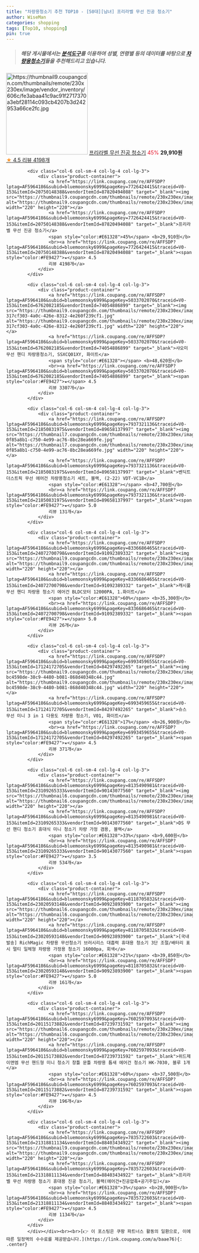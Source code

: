 ```yaml
---
title: "차량용청소기 추천 TOP10 - [50대][남녀] 프리라벨 무선 진공 청소기"
author: WiseMan
categories: shopping
tags: [Top10, shopping]
pin: true
---
```


> ##### 해당 게시물에서는 [**분석도구**](https://itemscout.io/)를 이용하여 **성별**, **연령별** 등의 데이터를 바탕으로 [**차량용청소기**](https://link.coupang.com/a/baae76)들을 추천해드리고 있습니다.
<div class="container"><div class="row">
            <div class="col-6 col-sm-4 col-lg-4 col-lg-3">
                <div class="product-container">
                    <a href="https://link.coupang.com/re/AFFSDP?lptag=AF5964186&subid=bluemoonsky6999&pageKey=7726424415&traceid=V0-153&itemId=20750148388&vendorItemId=87820494088" target="_blank"><img src="https://thumbnail9.coupangcdn.com/thumbnails/remote/230x230ex/image/vendor_inventory/606c/fe3abaa41c9ac91f2717370a3ebf28114c093cb4207b3d242953a66ce2fc.jpg" alt="https://thumbnail9.coupangcdn.com/thumbnails/remote/230x230ex/image/vendor_inventory/606c/fe3abaa41c9ac91f2717370a3ebf28114c093cb4207b3d242953a66ce2fc.jpg" width="220" height="220"></a>
                    <a href="https://link.coupang.com/re/AFFSDP?lptag=AF5964186&subid=bluemoonsky6999&pageKey=7726424415&traceid=V0-153&itemId=20750148388&vendorItemId=87820494088" target="_blank">프리라벨 무선 진공 청소기</a>
                    <span style="color:#E61328">45%</span> <b>29,910원</b>
                    <br><a href="https://link.coupang.com/re/AFFSDP?lptag=AF5964186&subid=bluemoonsky6999&pageKey=7726424415&traceid=V0-153&itemId=20750148388&vendorItemId=87820494088" target="_blank"><span style="color:#FE9427">★</span> 4.5
                    리뷰 4198개</a>
                </div>
            </div>
            
            <div class="col-6 col-sm-4 col-lg-4 col-lg-3">
                <div class="product-container">
                    <a href="https://link.coupang.com/re/AFFSDP?lptag=AF5964186&subid=bluemoonsky6999&pageKey=7726424415&traceid=V0-153&itemId=20750148388&vendorItemId=87820494088" target="_blank"><img src="https://thumbnail9.coupangcdn.com/thumbnails/remote/230x230ex/image/vendor_inventory/606c/fe3abaa41c9ac91f2717370a3ebf28114c093cb4207b3d242953a66ce2fc.jpg" alt="https://thumbnail9.coupangcdn.com/thumbnails/remote/230x230ex/image/vendor_inventory/606c/fe3abaa41c9ac91f2717370a3ebf28114c093cb4207b3d242953a66ce2fc.jpg" width="220" height="220"></a>
                    <a href="https://link.coupang.com/re/AFFSDP?lptag=AF5964186&subid=bluemoonsky6999&pageKey=7726424415&traceid=V0-153&itemId=20750148388&vendorItemId=87820494088" target="_blank">프리라벨 무선 진공 청소기</a>
                    <span style="color:#E61328">45%</span> <b>29,910원</b>
                    <br><a href="https://link.coupang.com/re/AFFSDP?lptag=AF5964186&subid=bluemoonsky6999&pageKey=7726424415&traceid=V0-153&itemId=20750148388&vendorItemId=87820494088" target="_blank"><span style="color:#FE9427">★</span> 4.5
                    리뷰 4198개</a>
                </div>
            </div>
            
            <div class="col-6 col-sm-4 col-lg-4 col-lg-3">
                <div class="product-container">
                    <a href="https://link.coupang.com/re/AFFSDP?lptag=AF5964186&subid=bluemoonsky6999&pageKey=5033702070&traceid=V0-153&itemId=6762082185&vendorItemId=74054886899" target="_blank"><img src="https://thumbnail9.coupangcdn.com/thumbnails/remote/230x230ex/image/retail/images/9512935235056120-317cf303-4a0c-426e-8312-4e260f239cf1.jpg" alt="https://thumbnail9.coupangcdn.com/thumbnails/remote/230x230ex/image/retail/images/9512935235056120-317cf303-4a0c-426e-8312-4e260f239cf1.jpg" width="220" height="220"></a>
                    <a href="https://link.coupang.com/re/AFFSDP?lptag=AF5964186&subid=bluemoonsky6999&pageKey=5033702070&traceid=V0-153&itemId=6762082185&vendorItemId=74054886899" target="_blank">샤오미 무선 핸디 차량용청소기, SSXCQ01XY, 화이트</a>
                    <span style="color:#E61328"></span> <b>48,620원</b>
                    <br><a href="https://link.coupang.com/re/AFFSDP?lptag=AF5964186&subid=bluemoonsky6999&pageKey=5033702070&traceid=V0-153&itemId=6762082185&vendorItemId=74054886899" target="_blank"><span style="color:#FE9427">★</span> 4.5
                    리뷰 3307개</a>
                </div>
            </div>
            
            <div class="col-6 col-sm-4 col-lg-4 col-lg-3">
                <div class="product-container">
                    <a href="https://link.coupang.com/re/AFFSDP?lptag=AF5964186&subid=bluemoonsky6999&pageKey=7937321136&traceid=V0-153&itemId=21850831975&vendorItemId=89658137997" target="_blank"><img src="https://thumbnail7.coupangcdn.com/thumbnails/remote/230x230ex/image/retail/images/37065614256217-0f85a8b1-c750-4e99-ac76-8bc28ea669fe.jpg" alt="https://thumbnail7.coupangcdn.com/thumbnails/remote/230x230ex/image/retail/images/37065614256217-0f85a8b1-c750-4e99-ac76-8bc28ea669fe.jpg" width="220" height="220"></a>
                    <a href="https://link.coupang.com/re/AFFSDP?lptag=AF5964186&subid=bluemoonsky6999&pageKey=7937321136&traceid=V0-153&itemId=21850831975&vendorItemId=89658137997" target="_blank">벤딕트 더스트픽 무선 에어건 차량용청소기 세트, 블랙, (2-22) VDT-VC1B</a>
                    <span style="color:#E61328"></span> <b>47,700원</b>
                    <br><a href="https://link.coupang.com/re/AFFSDP?lptag=AF5964186&subid=bluemoonsky6999&pageKey=7937321136&traceid=V0-153&itemId=21850831975&vendorItemId=89658137997" target="_blank"><span style="color:#FE9427">★</span> 5.0
                    리뷰 131개</a>
                </div>
            </div>
            
            <div class="col-6 col-sm-4 col-lg-4 col-lg-3">
                <div class="product-container">
                    <a href="https://link.coupang.com/re/AFFSDP?lptag=AF5964186&subid=bluemoonsky6999&pageKey=8336686465&traceid=V0-153&itemId=24072700798&vendorItemId=91092389332" target="_blank"><img src="https://thumbnail9.coupangcdn.com/thumbnails/remote/230x230ex/image/vendor_inventory/9662/5831da05fd1729ccbc4aa1e954bace5316f543246f2f639d128778dcfdf0.jpg" alt="https://thumbnail9.coupangcdn.com/thumbnails/remote/230x230ex/image/vendor_inventory/9662/5831da05fd1729ccbc4aa1e954bace5316f543246f2f639d128778dcfdf0.jpg" width="220" height="220"></a>
                    <a href="https://link.coupang.com/re/AFFSDP?lptag=AF5964186&subid=bluemoonsky6999&pageKey=8336686465&traceid=V0-153&itemId=24072700798&vendorItemId=91092389332" target="_blank">캐시풀 무선 핸디 차량용 청소기 에어건 BLDC모터 12000PA, 1.화이트</a>
                    <span style="color:#E61328">60%</span> <b>35,300원</b>
                    <br><a href="https://link.coupang.com/re/AFFSDP?lptag=AF5964186&subid=bluemoonsky6999&pageKey=8336686465&traceid=V0-153&itemId=24072700798&vendorItemId=91092389332" target="_blank"><span style="color:#FE9427">★</span> 5.0
                    리뷰 26개</a>
                </div>
            </div>
            
            <div class="col-6 col-sm-4 col-lg-4 col-lg-3">
                <div class="product-container">
                    <a href="https://link.coupang.com/re/AFFSDP?lptag=AF5964186&subid=bluemoonsky6999&pageKey=6993459655&traceid=V0-153&itemId=17124172705&vendorItemId=84297492265" target="_blank"><img src="https://thumbnail9.coupangcdn.com/thumbnails/remote/230x230ex/image/retail/images/4530055947070738-bc4598de-38c9-4480-b081-868d40348c44.jpg" alt="https://thumbnail9.coupangcdn.com/thumbnails/remote/230x230ex/image/retail/images/4530055947070738-bc4598de-38c9-4480-b081-868d40348c44.jpg" width="220" height="220"></a>
                    <a href="https://link.coupang.com/re/AFFSDP?lptag=AF5964186&subid=bluemoonsky6999&pageKey=6993459655&traceid=V0-153&itemId=17124172705&vendorItemId=84297492265" target="_blank">슈스 무선 미니 3 in 1 다용도 차량용 청소기, V01, 화이트</a>
                    <span style="color:#E61328">17%</span> <b>26,900원</b>
                    <br><a href="https://link.coupang.com/re/AFFSDP?lptag=AF5964186&subid=bluemoonsky6999&pageKey=6993459655&traceid=V0-153&itemId=17124172705&vendorItemId=84297492265" target="_blank"><span style="color:#FE9427">★</span> 4.5
                    리뷰 371개</a>
                </div>
            </div>
            
            <div class="col-6 col-sm-4 col-lg-4 col-lg-3">
                <div class="product-container">
                    <a href="https://link.coupang.com/re/AFFSDP?lptag=AF5964186&subid=bluemoonsky6999&pageKey=8135490981&traceid=V0-153&itemId=23109265333&vendorItemId=90143077560" target="_blank"><img src="https://thumbnail6.coupangcdn.com/thumbnails/remote/230x230ex/image/vendor_inventory/927b/2d80bc743aa1d34278387b12d94e0b72724062ec71a46f370e004135f0ee.jpg" alt="https://thumbnail6.coupangcdn.com/thumbnails/remote/230x230ex/image/vendor_inventory/927b/2d80bc743aa1d34278387b12d94e0b72724062ec71a46f370e004135f0ee.jpg" width="220" height="220"></a>
                    <a href="https://link.coupang.com/re/AFFSDP?lptag=AF5964186&subid=bluemoonsky6999&pageKey=8135490981&traceid=V0-153&itemId=23109265333&vendorItemId=90143077560" target="_blank">DS 무선 핸디 청소기 휴대식 미니 청소기 차량 가정 겸용, 블랙</a>
                    <span style="color:#E61328">33%</span> <b>9,600원</b>
                    <br><a href="https://link.coupang.com/re/AFFSDP?lptag=AF5964186&subid=bluemoonsky6999&pageKey=8135490981&traceid=V0-153&itemId=23109265333&vendorItemId=90143077560" target="_blank"><span style="color:#FE9427">★</span> 3.5
                    리뷰 534개</a>
                </div>
            </div>
            
            <div class="col-6 col-sm-4 col-lg-4 col-lg-3">
                <div class="product-container">
                    <a href="https://link.coupang.com/re/AFFSDP?lptag=AF5964186&subid=bluemoonsky6999&pageKey=8118705832&traceid=V0-153&itemId=23020593148&vendorItemId=90923893900" target="_blank"><img src="https://thumbnail6.coupangcdn.com/thumbnails/remote/230x230ex/image/vendor_inventory/75a1/b09db054e0bf8615d703814685d7e49eb68ca1249b15472578b4bb645ea9.jpg" alt="https://thumbnail6.coupangcdn.com/thumbnails/remote/230x230ex/image/vendor_inventory/75a1/b09db054e0bf8615d703814685d7e49eb68ca1249b15472578b4bb645ea9.jpg" width="220" height="220"></a>
                    <a href="https://link.coupang.com/re/AFFSDP?lptag=AF5964186&subid=bluemoonsky6999&pageKey=8118705832&traceid=V0-153&itemId=23020593148&vendorItemId=90923893900" target="_blank">[국내발송] RichMagic 차량용 무선청소기 브러시리스 대흡력 휴대용 청소기 3단 조절/배터리 표시 멀티 일체형 차량용 가정용 청소기 16000pa, 회색</a>
                    <span style="color:#E61328">21%</span> <b>39,850원</b>
                    <br><a href="https://link.coupang.com/re/AFFSDP?lptag=AF5964186&subid=bluemoonsky6999&pageKey=8118705832&traceid=V0-153&itemId=23020593148&vendorItemId=90923893900" target="_blank"><span style="color:#FE9427">★</span> 5.0
                    리뷰 161개</a>
                </div>
            </div>
            
            <div class="col-6 col-sm-4 col-lg-4 col-lg-3">
                <div class="product-container">
                    <a href="https://link.coupang.com/re/AFFSDP?lptag=AF5964186&subid=bluemoonsky6999&pageKey=7602597093&traceid=V0-153&itemId=20115173882&vendorItemId=87239731592" target="_blank"><img src="https://thumbnail6.coupangcdn.com/thumbnails/remote/230x230ex/image/vendor_inventory/36da/e9c562978f7c171af06f222e5c2752a9eaef9ad563a56c413fbd49ea46ec.png" alt="https://thumbnail6.coupangcdn.com/thumbnails/remote/230x230ex/image/vendor_inventory/36da/e9c562978f7c171af06f222e5c2752a9eaef9ad563a56c413fbd49ea46ec.png" width="220" height="220"></a>
                    <a href="https://link.coupang.com/re/AFFSDP?lptag=AF5964186&subid=bluemoonsky6999&pageKey=7602597093&traceid=V0-153&itemId=20115173882&vendorItemId=87239731592" target="_blank">위드제이앤엠 무선 핸드형 미니 청소기 창틀 문틀 차량용 틈새 에어건 청소기 HK-7030, 블루 1개</a>
                    <span style="color:#E61328">60%</span> <b>37,500원</b>
                    <br><a href="https://link.coupang.com/re/AFFSDP?lptag=AF5964186&subid=bluemoonsky6999&pageKey=7602597093&traceid=V0-153&itemId=20115173882&vendorItemId=87239731592" target="_blank"><span style="color:#FE9427">★</span> 4.5
                    리뷰 196개</a>
                </div>
            </div>
            
            <div class="col-6 col-sm-4 col-lg-4 col-lg-3">
                <div class="product-container">
                    <a href="https://link.coupang.com/re/AFFSDP?lptag=AF5964186&subid=bluemoonsky6999&pageKey=7835722603&traceid=V0-153&itemId=21318811134&vendorItemId=88403434922" target="_blank"><img src="https://thumbnail9.coupangcdn.com/thumbnails/remote/230x230ex/image/vendor_inventory/326a/6cdf3a8edc26d4b76e18f9979a94e23ae2aee4b76fa7db1dd4dbe47ed3ac.jpg" alt="https://thumbnail9.coupangcdn.com/thumbnails/remote/230x230ex/image/vendor_inventory/326a/6cdf3a8edc26d4b76e18f9979a94e23ae2aee4b76fa7db1dd4dbe47ed3ac.jpg" width="220" height="220"></a>
                    <a href="https://link.coupang.com/re/AFFSDP?lptag=AF5964186&subid=bluemoonsky6999&pageKey=7835722603&traceid=V0-153&itemId=21318811134&vendorItemId=88403434922" target="_blank">프리라벨 무선 차량용 청소기 휴대용 진공 청소기, 블랙(에어건+진공압축+공기주입)</a>
                    <span style="color:#E61328">3%</span> <b>28,900원</b>
                    <br><a href="https://link.coupang.com/re/AFFSDP?lptag=AF5964186&subid=bluemoonsky6999&pageKey=7835722603&traceid=V0-153&itemId=21318811134&vendorItemId=88403434922" target="_blank"><span style="color:#FE9427">★</span> 4.5
                    리뷰 1134개</a>
                </div>
            </div>
            </div></div><br><br>[👉 이 포스팅은 쿠팡 파트너스 활동의 일환으로, 이에 따른 일정액의 수수료를 제공받습니다.](https://link.coupang.com/a/baae76){: .center}